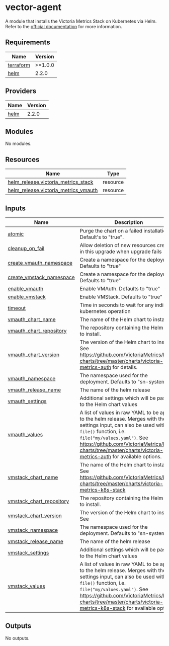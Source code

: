 # vector-agent
A module that installs the Victoria Metrics Stack on Kubernetes via Helm. Refer to the [official documentation](https://github.com/VictoriaMetrics/helm-charts/tree/master/charts/victoria-metrics-k8s-stack) for more information.

## Requirements

| Name | Version |
|------|---------|
| <a name="requirement_terraform"></a> [terraform](#requirement\_terraform) | >=1.0.0 |
| <a name="requirement_helm"></a> [helm](#requirement\_helm) | 2.2.0 |

## Providers

| Name | Version |
|------|---------|
| <a name="provider_helm"></a> [helm](#provider\_helm) | 2.2.0 |

## Modules

No modules.

## Resources

| Name | Type |
|------|------|
| [helm_release.victoria_metrics_stack](https://registry.terraform.io/providers/hashicorp/helm/2.2.0/docs/resources/release) | resource |
| [helm_release.victoria_metrics_vmauth](https://registry.terraform.io/providers/hashicorp/helm/2.2.0/docs/resources/release) | resource |

## Inputs

| Name | Description | Type | Default | Required |
|------|-------------|------|---------|:--------:|
| <a name="input_atomic"></a> [atomic](#input\_atomic) | Purge the chart on a failed installation. Default's to "true". | `bool` | `null` | no |
| <a name="input_cleanup_on_fail"></a> [cleanup\_on\_fail](#input\_cleanup\_on\_fail) | Allow deletion of new resources created in this upgrade when upgrade fails | `bool` | `null` | no |
| <a name="input_create_vmauth_namespace"></a> [create\_vmauth\_namespace](#input\_create\_vmauth\_namespace) | Create a namespace for the deployment. Defaults to "true" | `bool` | `null` | no |
| <a name="input_create_vmstack_namespace"></a> [create\_vmstack\_namespace](#input\_create\_vmstack\_namespace) | Create a namespace for the deployment. Defaults to "true" | `bool` | `null` | no |
| <a name="input_enable_vmauth"></a> [enable\_vmauth](#input\_enable\_vmauth) | Enable VMAuth. Defaults to "true" | `bool` | `false` | no |
| <a name="input_enable_vmstack"></a> [enable\_vmstack](#input\_enable\_vmstack) | Enable VMStack. Defaults to "true" | `bool` | `true` | no |
| <a name="input_timeout"></a> [timeout](#input\_timeout) | Time in seconds to wait for any individual kubernetes operation | `number` | `null` | no |
| <a name="input_vmauth_chart_name"></a> [vmauth\_chart\_name](#input\_vmauth\_chart\_name) | The name of the Helm chart to install | `string` | `null` | no |
| <a name="input_vmauth_chart_repository"></a> [vmauth\_chart\_repository](#input\_vmauth\_chart\_repository) | The repository containing the Helm chart to install. | `string` | `null` | no |
| <a name="input_vmauth_chart_version"></a> [vmauth\_chart\_version](#input\_vmauth\_chart\_version) | The version of the Helm chart to install. See https://github.com/VictoriaMetrics/helm-charts/tree/master/charts/victoria-metrics-auth for details. | `string` | `null` | no |
| <a name="input_vmauth_namespace"></a> [vmauth\_namespace](#input\_vmauth\_namespace) | The namespace used for the deployment. Defaults to "sn-system" | `string` | `null` | no |
| <a name="input_vmauth_release_name"></a> [vmauth\_release\_name](#input\_vmauth\_release\_name) | The name of the helm release | `string` | `null` | no |
| <a name="input_vmauth_settings"></a> [vmauth\_settings](#input\_vmauth\_settings) | Additional settings which will be passed to the Helm chart values | `map(any)` | `{}` | no |
| <a name="input_vmauth_values"></a> [vmauth\_values](#input\_vmauth\_values) | A list of values in raw YAML to be applied to the helm release. Merges with the settings input, can also be used with the `file()` function, i.e. `file("my/values.yaml")`. See https://github.com/VictoriaMetrics/helm-charts/tree/master/charts/victoria-metrics-auth for available options. | `list` | `[]` | no |
| <a name="input_vmstack_chart_name"></a> [vmstack\_chart\_name](#input\_vmstack\_chart\_name) | The name of the Helm chart to install. See https://github.com/VictoriaMetrics/helm-charts/tree/master/charts/victoria-metrics-k8s-stack | `string` | `null` | no |
| <a name="input_vmstack_chart_repository"></a> [vmstack\_chart\_repository](#input\_vmstack\_chart\_repository) | The repository containing the Helm chart to install. | `string` | `null` | no |
| <a name="input_vmstack_chart_version"></a> [vmstack\_chart\_version](#input\_vmstack\_chart\_version) | The version of the Helm chart to install. See | `string` | `null` | no |
| <a name="input_vmstack_namespace"></a> [vmstack\_namespace](#input\_vmstack\_namespace) | The namespace used for the deployment. Defaults to "sn-system" | `string` | `null` | no |
| <a name="input_vmstack_release_name"></a> [vmstack\_release\_name](#input\_vmstack\_release\_name) | The name of the helm release | `string` | `null` | no |
| <a name="input_vmstack_settings"></a> [vmstack\_settings](#input\_vmstack\_settings) | Additional settings which will be passed to the Helm chart values | `map(any)` | `null` | no |
| <a name="input_vmstack_values"></a> [vmstack\_values](#input\_vmstack\_values) | A list of values in raw YAML to be applied to the helm release. Merges with the settings input, can also be used with the `file()` function, i.e. `file("my/values.yaml")`. See https://github.com/VictoriaMetrics/helm-charts/tree/master/charts/victoria-metrics-k8s-stack for available options. | `any` | `null` | no |

## Outputs

No outputs.
